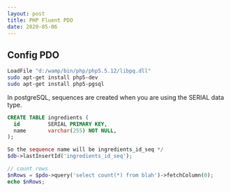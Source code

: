 ```yaml
---
layout: post
title: PHP Fluent PDO
date: 2020-05-06
---
```



## Config PDO

```bash
LoadFile "d:/wamp/bin/php/php5.5.12/libpq.dll"
sudo apt-get install php5-dev
sudo apt-get install php5-pgsql
```

In postgreSQL, sequences are created when you are using the SERIAL data type.

```sql
CREATE TABLE ingredients (
  id         SERIAL PRIMARY KEY,
  name       varchar(255) NOT NULL,
);
```

```php
So the sequence name will be ingredients_id_seq */
$db->lastInsertId('ingredients_id_seq');

// count rows
$nRows = $pdo->query('select count(*) from blah')->fetchColumn(0);
echo $nRows;
```